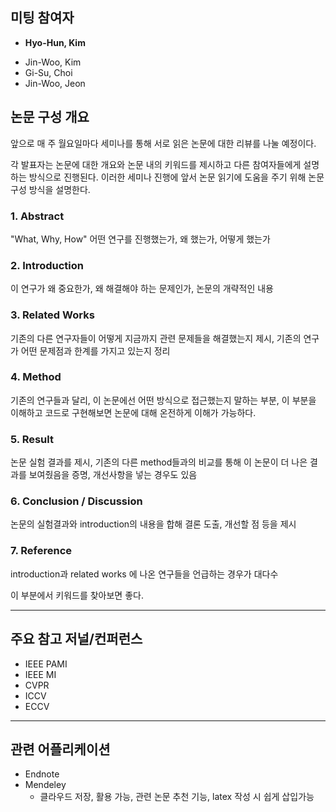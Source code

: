 ## 미팅 참여자
* **Hyo-Hun, Kim**
- Jin-Woo, Kim
- Gi-Su, Choi
- Jin-Woo, Jeon


## 논문 구성 개요
앞으로 매 주 월요일마다 세미나를 통해 서로 읽은 논문에 대한 리뷰를 나눌 예정이다. 

각 발표자는 논문에 대한 개요와 논문 내의 키워드를 제시하고 다른 참여자들에게 설명하는 방식으로 진행된다. 이러한 세미나 진행에 앞서 논문 읽기에 도움을 주기 위해 논문 구성 방식을 설명한다.

### 1. Abstract
"What, Why, How"
어떤 연구를 진행했는가, 왜 했는가, 어떻게 했는가

### 2. Introduction
이 연구가 왜 중요한가, 왜 해결해야 하는 문제인가, 논문의 개략적인 내용

### 3. Related Works
기존의 다른 연구자들이 어떻게 지금까지 관련 문제들을 해결했는지 제시, 기존의 연구가 어떤 문제점과 한계를 가지고 있는지 정리

### 4. Method
기존의 연구들과 달리, 이 논문에선 어떤 방식으로 접근했는지 말하는 부분, 이 부분을 이해하고 코드로 구현해보면 논문에 대해 온전하게 이해가 가능하다.

### 5. Result
논문 실험 결과를 제시, 기존의 다른 method들과의 비교를 통해 이 논문이 더 나은 결과를 보여줬음을 증명, 개선사항을 넣는 경우도 있음

### 6. Conclusion / Discussion
논문의 실험결과와 introduction의 내용을 합해 결론 도출, 개선할 점 등을 제시

### 7. Reference
introduction과 related works 에 나온 연구들을 언급하는 경우가 대다수

이 부분에서 키워드를 찾아보면 좋다.

***

## 주요 참고 저널/컨퍼런스
* IEEE PAMI
* IEEE MI
* CVPR
* ICCV
* ECCV

***

## 관련 어플리케이션
* Endnote
* Mendeley 
  - 클라우드 저장, 활용 가능, 관련 논문 추천 기능, latex 작성 시 쉽게 삽입가능
